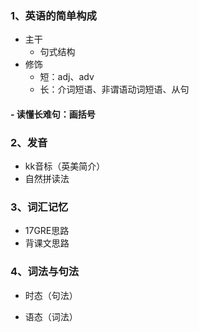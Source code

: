### 1、英语的简单构成

- 主干
  - 句式结构
- 修饰
  - 短：adj、adv
  - 长：介词短语、非谓语动词短语、从句

#### - 读懂长难句：画括号

### 2、发音

- kk音标（英美简介）
- 自然拼读法

### 3、词汇记忆

- 17GRE思路
- 背课文思路

### 4、词法与句法

- 时态（句法）

- 语态（词法）